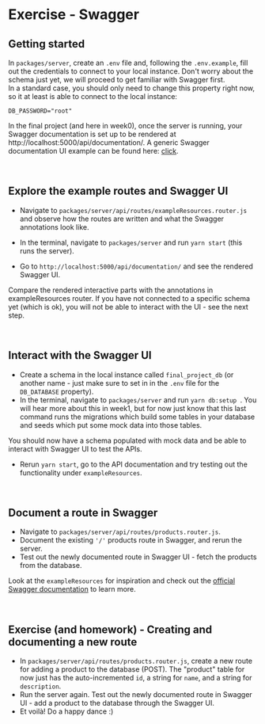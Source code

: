 # Exercise - Swagger

## Getting started

In `packages/server`, create an `.env` file and, following the `.env.example`, fill out the credentials to connect to your local instance.
Don't worry about the schema just yet, we will proceed to get familiar with Swagger first.
<br/>
In a standard case, you should only need to change this property right now, so it at least is able to connect to the local instance:

```
DB_PASSWORD="root"
```

In the final project (and here in week0), once the server is running, your Swagger documentation is set up to be rendered at http://localhost:5000/api/documentation/.
A generic Swagger documentation UI example can be found here: [click](https://petstore.swagger.io/v2/swagger.json).

<br/>

## Explore the example routes and Swagger UI

- Navigate to `packages/server/api/routes/exampleResources.router.js` and observe how the routes are written and what the Swagger annotations look like.

- In the terminal, navigate to `packages/server` and run `yarn start` (this runs the server).
- Go to `http://localhost:5000/api/documentation/` and see the rendered Swagger UI.

Compare the rendered interactive parts with the annotations in exampleResources router. If you have not connected to a specific schema yet (which is ok), you will not be able to interact with the UI - see the next step.

<br/>

## Interact with the Swagger UI

- Create a schema in the local instance called `final_project_db` (or another name - just make sure to set in in the `.env` file for the `DB_DATABASE` property).
- In the terminal, navigate to `packages/server` and run `yarn db:setup `. You will hear more about this in week1, but for now just know that this last command runs the migrations which build some tables in your database and seeds which put some mock data into those tables.

You should now have a schema populated with mock data and be able to interact with Swagger UI to test the APIs.

- Rerun `yarn start`, go to the API documentation and try testing out the functionality under `exampleResources`.

<br/>

## Document a route in Swagger

- Navigate to `packages/server/api/routes/products.router.js`.
- Document the existing `'/'` products route in Swagger, and rerun the server.
- Test out the newly documented route in Swagger UI - fetch the products from the database.

Look at the `exampleResources` for inspiration and check out the [official Swagger documentation](https://swagger.io/docs/specification/basic-structure/) to learn more.

<br/>

## Exercise (and homework) - Creating and documenting a new route

- In `packages/server/api/routes/products.router.js`, create a new route for adding a product to the database (POST). The "product" table for now just has the auto-incremented `id`, a string for `name`, and a string for `description`. <br/>
- Run the server again. Test out the newly documented route in Swagger UI - add a product to the database through the Swagger UI.
- Et voilà! Do a happy dance :)
